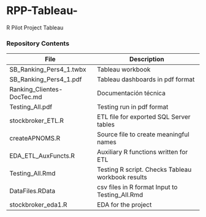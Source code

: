 # RPP-Tableau-
R Pilot Project Tableau

### Repository Contents

| File | Description |
| ---  | ---         |
| SB_Ranking_Pers4_1.twbx| Tableau workbook|
| SB_Ranking_Pers4_1.pdf| Tableau dashboards in pdf format|
| Ranking_Clientes-DocTec.md | Documentación técnica |
| Testing_All.pdf | Testing run in pdf format| 
| stockbroker_ETL.R | ETL file for exported SQL Server tables|
| createAPNOMS.R | Source file to create meaningful names|
| EDA_ETL_AuxFuncts.R | Auxiliary R functions written for ETL |
| Testing_All.Rmd | Testing R script. Checks Tableau workbook results|
| DataFiles.RData | csv files in R format Input to Testing_All.Rmd |
| stockbroker_eda1.R |EDA for the project|       

